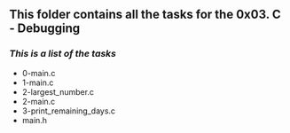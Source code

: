## **This folder contains all the tasks for the 0x03. C - Debugging**  
### *This is a list of the tasks*
- 0-main.c
- 1-main.c
- 2-largest_number.c
- 2-main.c
- 3-print_remaining_days.c
- main.h

